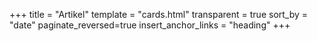 +++
title = "Artikel"
template = "cards.html"
transparent = true
sort_by = "date"
paginate_reversed=true
insert_anchor_links = "heading"
+++
